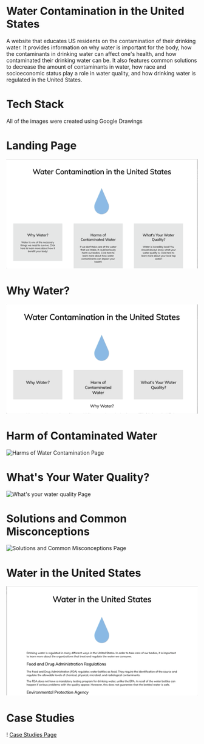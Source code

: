 # Water Contamination in the United States

A website that educates US residents on the contamination of their drinking water. It provides information on why water is important for the body, how the contaminants in drinking water can affect one's health, and how contaminated their drinking water can be. It also features common solutions to decrease the amount of contaminants in water, how race and socioeconomic status play a role in water quality, and how drinking water is regulated in the United States.

# Tech Stack

All of the images were created using Google Drawings

# Landing Page
![Landing Page](gifs/landing.gif)

# Why Water?
![Why Water Page](gifs/whyWater.gif)

# Harm of Contaminated Water
![Harms of Water Contamination Page](gifs/waterContamination.gif)

# What's Your Water Quality?
![What's your water quality Page](gifs/waterQuality.gif)

# Solutions and Common Misconceptions 
![Solutions and Common Misconceptions Page](gifs/solutionsAndMisconceptions.gif)

# Water in the United States 
![Water in the United States Page](gifs/waterInTheUs.gif)

# Case Studies 
! [Case Studies Page](gifs/caseStudies.gif)
